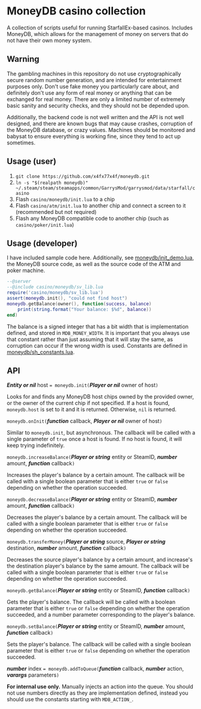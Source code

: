 # MoneyDB casino collection
A collection of scripts useful for running StarfallEx-based casinos. Includes MoneyDB, which allows for the management of money on servers that do not have their own money system.

## Warning
The gambling machines in this repository do not use cryptographically secure random number generation, and are intended for entertainment purposes only. Don't use fake money you particularly care about, and definitely don't use any form of real money or anything that can be exchanged for real money. There are only a limited number of extremely basic sanity and security checks, and they should not be depended upon.

Additionally, the backend code is not well written and the API is not well designed, and there are known bugs that may cause crashes, corruption of the MoneyDB database, or crazy values. Machines should be monitored and babysat to ensure everything is working fine, since they tend to act up sometimes.

## Usage (user)
1. `git clone https://github.com/x4fx77x4f/moneydb.git`
2. `ln -s "$(realpath moneydb)" ~/.steam/steam/steamapps/common/GarrysMod/garrysmod/data/starfall/casino`
3. Flash `casino/moneydb/init.lua` to a chip
4. Flash `casino/atm/init.lua` to another chip and connect a screen to it (recommended but not required)
5. Flash any MoneyDB compatible code to another chip (such as `casino/poker/init.lua`)

## Usage (developer)
I have included sample code here. Additionally, see [moneydb/init_demo.lua](`moneydb/init_demo.lua`), the MoneyDB source code, as well as the source code of the ATM and poker machine.
```lua
--@server
--@include casino/moneydb/sv_lib.lua
require('casino/moneydb/sv_lib.lua')
assert(moneydb.init(), "could not find host")
moneydb.getBalance(owner(), function(success, balance)
	print(string.format("Your balance: $%d", balance))
end)
```
The balance is a signed integer that has a bit width that is implementation defined, and stored in `MDB_MONEY_WIDTH`. It is important that you always use that constant rather than just assuming that it will stay the same, as corruption can occur if the wrong width is used. Constants are defined in [moneydb/sh_constants.lua](`moneydb/sh_constants.lua`).

## API
***Entity or nil*** host `= moneydb.init(`***Player or nil*** owner of host`)`

Looks for and finds any MoneyDB host chips owned by the provided owner, or the owner of the current chip if not specified. If a host is found, `moneydb.host` is set to it and it is returned. Otherwise, `nil` is returned.

`moneydb.onInit(`***function*** callback, ***Player or nil*** owner of host`)`

Similar to `moneydb.init`, but asynchronous. The callback will be called with a single parameter of `true` once a host is found. If no host is found, it will keep trying indefinitely.

`moneydb.increaseBalance(`***Player or string*** entity or SteamID, ***number*** amount, ***function*** callback`)`

Increases the player's balance by a certain amount. The callback will be called with a single boolean parameter that is either `true` or `false` depending on whether the operation succeeded.

`moneydb.decreaseBalance(`***Player or string*** entity or SteamID, ***number*** amount, ***function*** callback`)`

Decreases the player's balance by a certain amount. The callback will be called with a single boolean parameter that is either `true` or `false` depending on whether the operation succeeded.

`moneydb.transferMoney(`***Player or string*** source, ***Player or string*** destination, ***number*** amount, ***function*** callback`)`

Decreases the source player's balance by a certain amount, and increase's the destination player's balance by the same amount. The callback will be called with a single boolean parameter that is either `true` or `false` depending on whether the operation succeeded.

`moneydb.getBalance(`***Player or string*** entity or SteamID, ***function*** callback`)`

Gets the player's balance. The callback will be called with a boolean parameter that is either `true` or `false` depending on whether the operation succeeded, and a number parameter corresponding to the player's balance.

`moneydb.setBalance(`***Player or string*** entity or SteamID, ***number*** amount, ***function*** callback`)`

Sets the player's balance. The callback will be called with a single boolean parameter that is either `true` or `false` depending on whether the operation succeeded.

***number*** index `= moneydb.addToQueue(`***function*** callback, ***number*** action, ***varargs*** parameters`)`

**For internal use only.** Manually injects an action into the queue. You should not use numbers directly as they are implementation defined, instead you should use the constants starting with `MDB_ACTION_`.
